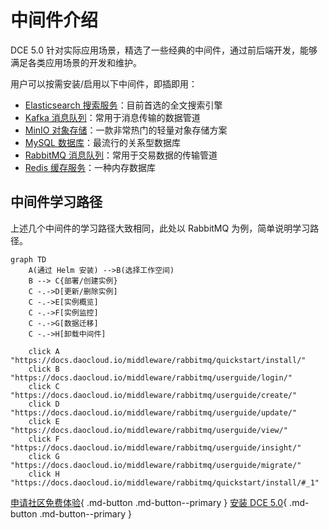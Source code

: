 # 中间件介绍

DCE 5.0 针对实际应用场景，精选了一些经典的中间件，通过前后端开发，能够满足各类应用场景的开发和维护。

用户可以按需安装/启用以下中间件，即插即用：

- [Elasticsearch 搜索服务](elastic-search/intro/what.md)：目前首选的全文搜索引擎
- [Kafka 消息队列](./kafka/intro/what.md)：常用于消息传输的数据管道
- [MinIO 对象存储](./minio/intro/what.md)：一款非常热门的轻量对象存储方案
- [MySQL 数据库](mysql/intro/what.md)：最流行的关系型数据库
- [RabbitMQ 消息队列](rabbitmq/intro/what.md)：常用于交易数据的传输管道
- [Redis 缓存服务](./redis/intro/what.md)：一种内存数据库

## 中间件学习路径

上述几个中间件的学习路径大致相同，此处以 RabbitMQ 为例，简单说明学习路径。

```mermaid
graph TD
    A(通过 Helm 安装) -->B(选择工作空间)
    B --> C{部署/创建实例}
    C -.->D[更新/删除实例]
    C -.->E[实例概览]
    C -.->F[实例监控]
    C -.->G[数据迁移]
    C -.->H[卸载中间件]
    
    click A "https://docs.daocloud.io/middleware/rabbitmq/quickstart/install/"
    click B "https://docs.daocloud.io/middleware/rabbitmq/userguide/login/"
    click C "https://docs.daocloud.io/middleware/rabbitmq/userguide/create/"
    click D "https://docs.daocloud.io/middleware/rabbitmq/userguide/update/"
    click E "https://docs.daocloud.io/middleware/rabbitmq/userguide/view/"
    click F "https://docs.daocloud.io/middleware/rabbitmq/userguide/insight/"
    click G "https://docs.daocloud.io/middleware/rabbitmq/userguide/migrate/"
    click H "https://docs.daocloud.io/middleware/rabbitmq/quickstart/install/#_1"
```

[申请社区免费体验](../dce/license0.md){ .md-button .md-button--primary }
[安装 DCE 5.0](../videos/install.md){ .md-button .md-button--primary }
